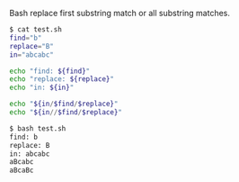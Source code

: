 Bash replace first substring match or all substring matches.
```bash
$ cat test.sh
find="b"
replace="B"
in="abcabc"

echo "find: ${find}"
echo "replace: ${replace}"
echo "in: ${in}"

echo "${in/$find/$replace}"
echo "${in//$find/$replace}"

$ bash test.sh
find: b
replace: B
in: abcabc
aBcabc
aBcaBc
```